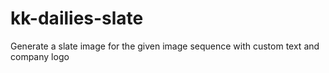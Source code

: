 # kk-dailies-slate
Generate a slate image for the given image sequence with custom text and company logo
